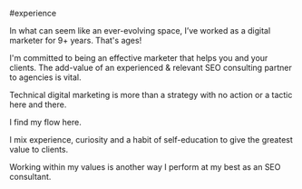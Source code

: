 #experience

In what can seem like an ever-evolving space, I’ve worked as a digital marketer for 9+ years. That's ages!

I'm committed to being an effective marketer that helps you and your clients. The add-value of an experienced & relevant SEO consulting partner to agencies is vital. 

Technical digital marketing is more than a strategy with no action or a tactic here and there.   

I find my flow here.

I mix experience, curiosity and a habit of self-education to give the greatest value to clients.

Working within my values is another way I perform at my best as an SEO consultant.
